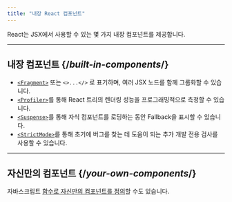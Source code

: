 ```yaml
---
title: "내장 React 컴포넌트"
---
```


<Intro>

React는 JSX에서 사용할 수 있는 몇 가지 내장 컴포넌트를 제공합니다.

</Intro>

---

## 내장 컴포넌트 {/*built-in-components*/}

* [`<Fragment>`](/reference/react/Fragment) 또는 `<>...</>` 로 표기하며, 여러 JSX 노드를 함께 그룹화할 수 있습니다.
* [`<Profiler>`](/reference/react/Profiler)를 통해 React 트리의 렌더링 성능을 프로그래밍적으로 측정할 수 있습니다.
* [`<Suspense>`](/reference/react/Suspense)를 통해 자식 컴포넌트를 로딩하는 동안 Fallback을 표시할 수 있습니다.
* [`<StrictMode>`](/reference/react/StrictMode)를 통해 초기에 버그를 찾는 데 도움이 되는 추가 개발 전용 검사를 사용할 수 있습니다.

---

## 자신만의 컴포넌트 {/*your-own-components*/}

자바스크립트 [함수로 자신만의 컴포넌트를 정의](/learn/your-first-component)할 수도 있습니다.
